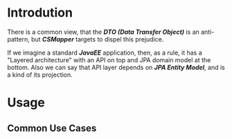 # Introdution

There is a common view, that the **_DTO (Data Transfer Object)_**  is an anti-pattern, but **_CSMapper_** targets to dispel this prejudice.

If we imagine a standard **_JavaEE_** application, then, as a rule, it has a "Layered architecture" with an API on top and JPA domain model at the bottom. Also we can say that API layer depends on **_JPA Entity Model_**, and is a kind of its projection.


# Usage

## Common Use Cases

